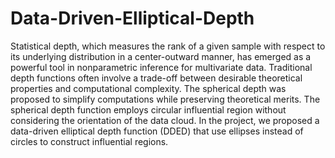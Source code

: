 
# Data-Driven-Elliptical-Depth

Statistical depth, which measures the rank of a given sample with respect to its
underlying distribution in a center-outward manner, has emerged as a powerful tool
in nonparametric inference for multivariate data. Traditional depth functions often
involve a trade-off between desirable theoretical properties and computational
complexity. The spherical depth was proposed to simplify computations while
preserving theoretical merits. The spherical depth function employs circular
influential region without considering the orientation of the data cloud. In the project,
we proposed a data-driven elliptical depth function (DDED) that use ellipses instead
of circles to construct influential regions.

